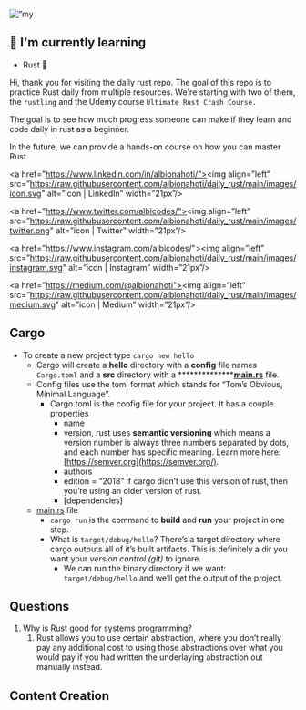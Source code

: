 <p align=”center”>
<img src=”https://user-images.githubusercontent.com/22985657/196055948-6a0f182f-80d8-480f-b738-8e5a53c1c160.png" alt=”my banner”>
</p>

## 🌱 I'm currently learning

- Rust 👾

Hi, thank you for visiting the daily rust repo. The goal of this repo is to practice Rust daily from multiple resources. We're starting with two of them, the `rustling` and the Udemy course `Ultimate Rust Crash Course.`

The goal is to see how much progress someone can make if they learn and code daily in rust as a beginner. 

In the future, we can provide a hands-on course on how you can master Rust.


<a href=”https://www.linkedin.com/in/albionahoti/"><img align=”left” src=”https://raw.githubusercontent.com/albionahoti/daily_rust/main/images/icon.svg" alt=”icon | LinkedIn” width=”21px”/></a>


<a href=”https://www.twitter.com/albicodes/"><img align=”left” src=”https://raw.githubusercontent.com/albionahoti/daily_rust/main/images/twitter.png" alt=”icon | Twitter" width=”21px”/></a>

<a href=”https://www.instagram.com/albicodes/"><img align=”left” src=”https://raw.githubusercontent.com/albionahoti/daily_rust/main/images/instagram.svg" alt=”icon | Instagram” width=”21px”/></a>


<a href=”https://medium.com/@albionahoti"><img align=”left” src=”https://raw.githubusercontent.com/albionahoti/daily_rust/main/images/medium.svg" alt=”icon | Medium” width=”21px”/></a>

## Cargo

- To create a new project type `cargo new hello`
    - Cargo will create a ************hello************ directory with a **config** file names `Cargo.toml` and a ********src******** directory with a ****************[main.rs](http://main.rs)** file.
    - Config files use the toml format which stands for “Tom’s Obvious, Minimal Language”.
        - Cargo.toml is the config file for your project. It has a couple properties
            - name
            - version, rust uses **semantic versioning** which means a version number is always three numbers separated by dots, and each number has specific meaning. Learn more here: [https://semver.org](https://semver.org/).
            - authors
            - edition = “2018” if cargo didn’t use this version of rust, then you’re using an older version of rust.
            - [dependencies]
    - [main.rs](http://main.rs) file
        - `cargo run` is the command to **build** and **run** your project in one step.
        - What is `target/debug/hello`? There’s a target directory where cargo outputs all of it’s built artifacts. This is definitely a dir you want your *version control (git)* to ignore.
            - We can run the binary directory if we want: `target/debug/hello` and we’ll get the output of the project.


## Questions

1. Why is Rust good for systems programming?
    1. Rust allows you to use certain abstraction, where you don’t really pay any additional cost to using those abstractions over what you would pay if you had written the underlaying abstraction out manually instead.

## Content Creation

